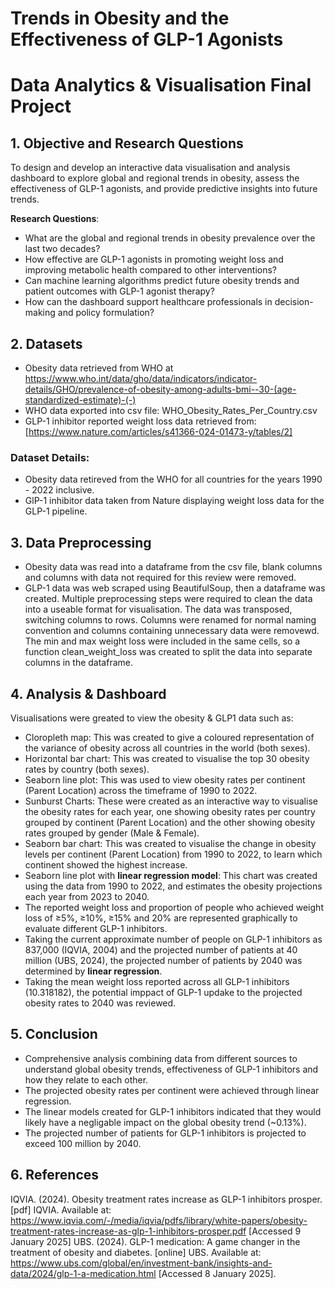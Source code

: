# Trends in Obesity and the Effectiveness of GLP-1 Agonists
# Data Analytics & Visualisation Final Project

## 1. Objective and Research Questions
To design and develop an interactive data visualisation and analysis dashboard to explore global and regional trends in obesity, assess the effectiveness of GLP-1 agonists, and provide predictive insights into future trends.

**Research Questions**:
- What are the global and regional trends in obesity prevalence over the last two decades?
- How effective are GLP-1 agonists in promoting weight loss and improving metabolic health compared to other interventions?
-	Can machine learning algorithms predict future obesity trends and patient outcomes with GLP-1 agonist therapy?
- How can the dashboard support healthcare professionals in decision-making and policy formulation?

## 2. Datasets
- Obesity data retrieved from WHO at https://www.who.int/data/gho/data/indicators/indicator-details/GHO/prevalence-of-obesity-among-adults-bmi--30-(age-standardized-estimate)-(-)
- WHO data exported into csv file: WHO_Obesity_Rates_Per_Country.csv
- GLP-1 inhibitor reported weight loss data retrieved from: [https://www.nature.com/articles/s41366-024-01473-y/tables/2]

### Dataset Details:
- Obesity data retireved from the WHO for all countries for the years 1990 - 2022 inclusive.
- GlP-1 inhibitor data taken from Nature displaying weight loss data for the GLP-1 pipeline.

## 3. Data Preprocessing
- Obesity data was read into a dataframe from the csv file, blank columns and columns with data not required for this review were removed. 
- GLP-1 data was web scraped using BeautifulSoup, then a dataframe was created. Multiple preprocessing steps were required to clean the data into a useable format for visualisation. The data was transposed, switching columns to rows. Columns were renamed for normal naming convention and columns containing unnecessary data were removewd. The min and max weight loss were included in the same cells, so a function clean_weight_loss was created to split the data into separate columns in the dataframe. 

## 4. Analysis & Dashboard
Visualisations were greated to view the obesity & GLP1 data such as:
- Cloropleth map: This was created to give a coloured representation of the variance of obesity across all countries in the world (both sexes).
- Horizontal bar chart: This was created to visualise the top 30 obesity rates by country (both sexes).
- Seaborn line plot: This was used to view obesity rates per continent (Parent Location) across the timeframe of 1990 to 2022.
- Sunburst Charts: These were created as an interactive way to visualise the obesity rates for each year, one showing obesity rates per country grouped by continent (Parent Location) and the other showing obesity rates grouped by gender (Male & Female).
- Seaborn bar chart: This was created to visualise the change in obesity levels per continent (Parent Location) from 1990 to 2022, to learn which continent showed the highest increase.
- Seaborn line plot with **linear regression model**: This chart was created using the data from 1990 to 2022, and estimates the obesity projections each year from 2023 to 2040.
- The reported weight loss and proportion of people who achieved weight loss of ≥5%, ≥10%, ≥15% and 20% are represented graphically to evaluate different GLP-1 inhibitors.
- Taking the current approximate number of people on GLP-1 inhibitors as 837,000 (IQVIA, 2004) and the projected number of patients at 40 million (UBS, 2024), the projected number of patients by 2040 was determined by **linear regression**.
- Taking the mean weight loss reported across all GLP-1 inhibitors (10.318182), the potential imppact of GLP-1 updake to the projected obesity rates to 2040 was reviewed.

## 5. Conclusion
- Comprehensive analysis combining data from different sources to understand global obesity trends, effectiveness of GLP-1 inhibitors and how they relate to each other.
- The projected obesity rates per continent were achieved through linear regression.
- The linear models created for GLP-1 inhibitors indicated that they would likely have a negligable impact on the global obesity trend (~0.13%).
- The projected number of patients for GLP-1 inhibitors is projected to exceed 100 million by 2040.

## 6. References
IQVIA. (2024). Obesity treatment rates increase as GLP-1 inhibitors prosper. [pdf] IQVIA. Available at: https://www.iqvia.com/-/media/iqvia/pdfs/library/white-papers/obesity-treatment-rates-increase-as-glp-1-inhibitors-prosper.pdf [Accessed 9 January 2025]
UBS. (2024). GLP-1 medication: A game changer in the treatment of obesity and diabetes. [online] UBS. Available at: https://www.ubs.com/global/en/investment-bank/insights-and-data/2024/glp-1-a-medication.html [Accessed 8 January 2025].

